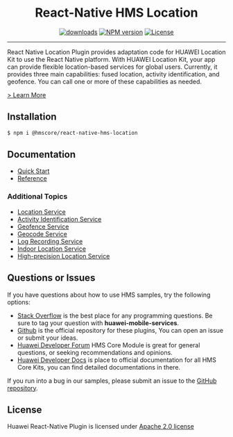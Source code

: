 <p align="center">
  <h1 align="center">React-Native HMS Location</h1>
</p>

<p align="center">
  <a href="https://www.npmjs.com/package/@hmscore/react-native-hms-location"><img src="https://img.shields.io/npm/dm/@hmscore/react-native-hms-location?color=%23007EC6&style=for-the-badge" alt="downloads"></a>
  <a href="https://www.npmjs.com/package/@hmscore/react-native-hms-location"><img src="https://img.shields.io/npm/v/@hmscore/react-native-hms-location?color=%23ed2a1c&style=for-the-badge" alt="NPM version"></a>
  <a href="./LICENSE"><img src="https://img.shields.io/npm/l/@hmscore/react-native-hms-location.svg?color=%3bcc62&style=for-the-badge" alt="License"></a>
</p>

---

React Native Location Plugin provides adaptation code for HUAWEI Location Kit to use the React Native platform. With HUAWEI Location Kit, your app can provide flexible location-based services for global users. Currently, it provides three main capabilities: fused location, activity identification, and geofence. You can call one or more of these capabilities as needed.

[> Learn More](https://developer.huawei.com/consumer/en/doc/development/HMS-Plugin-Guides/introduction-0000001050142177?ha_source=hms1)

## Installation

```bash
$ npm i @hmscore/react-native-hms-location
```

## Documentation

- [Quick Start](https://developer.huawei.com/consumer/en/doc/development/HMS-Plugin-Guides/preparedevenv-0000001050041326?ha_source=hms1)
- [Reference](https://developer.huawei.com/consumer/en/doc/development/HMS-Plugin-References-V1/overview-0000001050041352-V1?ha_source=hms1)

### Additional Topics

- [Location Service](https://developer.huawei.com/consumer/en/doc/development/HMS-Plugin-Guides/locationservice-0000001050043283?ha_source=hms1)
- [Activity Identification Service](https://developer.huawei.com/consumer/en/doc/development/HMS-Plugin-Guides/activityidentify-0000001050041340?ha_source=hms1)
- [Geofence Service](https://developer.huawei.com/consumer/en/doc/development/HMS-Plugin-Guides/geofence-0000001050043295?ha_source=hms1)
- [Geocode Service](https://developer.huawei.com/consumer/en/doc/development/HMS-Plugin-Guides/geocoder-0000001270040169?ha_source=hms1)
- [Log Recording Service](https://developer.huawei.com/consumer/en/doc/development/HMS-Plugin-Guides/log-recording-0000001270330917?ha_source=hms1)
- [Indoor Location Service](https://developer.huawei.com/consumer/en/doc/development/HMS-Plugin-Guides/indoor-location-0000001270361705?ha_source=hms1)
- [High-precision Location Service](https://developer.huawei.com/consumer/en/doc/development/HMS-Plugin-Guides/high-precision-location-0000001270266393?ha_source=hms1)

## Questions or Issues

If you have questions about how to use HMS samples, try the following options:

- [Stack Overflow](https://stackoverflow.com/questions/tagged/huawei-mobile-services) is the best place for any programming questions. Be sure to tag your question with
  **huawei-mobile-services**.
- [Github](https://github.com/HMS-Core/hms-react-native-plugin) is the official repository for these plugins, You can open an issue or submit your ideas.
- [Huawei Developer Forum](https://forums.developer.huawei.com/forumPortal/en/home?fid=0101187876626530001&ha_source=hms1) HMS Core Module is great for general questions, or seeking recommendations and opinions.
- [Huawei Developer Docs](https://developer.huawei.com/consumer/en/doc/overview/HMS-Core-Plugin?ha_source=hms1) is place to official documentation for all HMS Core Kits, you can find detailed documentations in there.

If you run into a bug in our samples, please submit an issue to the [GitHub repository](https://github.com/HMS-Core/hms-react-native-plugin).

## License

Huawei React-Native Plugin is licensed under [Apache 2.0 license](LICENSE)
